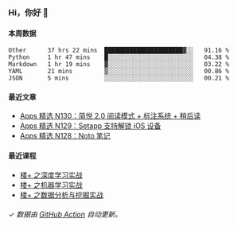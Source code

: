 ### Hi，你好 👋

#### 本周数据

<!--START_SECTION:waka-->
```text
Other      37 hrs 22 mins  ██████████████████████▓░░   91.16 % 
Python     1 hr 47 mins    █░░░░░░░░░░░░░░░░░░░░░░░░   04.38 % 
Markdown   1 hr 19 mins    ▓░░░░░░░░░░░░░░░░░░░░░░░░   03.22 % 
YAML       21 mins         ▒░░░░░░░░░░░░░░░░░░░░░░░░   00.86 % 
JSON       5 mins          ░░░░░░░░░░░░░░░░░░░░░░░░░   00.21 % 
```
<!--END_SECTION:waka-->

#### 最近文章

<!-- BLOG:START -->
- [Apps 精选 N130：简悦 2.0 阅读模式 + 标注系统 + 稍后读](http://huhuhang.com/post/product-hunt/product-hunt-n130)
- [Apps 精选 N129：Setapp 支持解锁 iOS 设备](http://huhuhang.com/post/product-hunt/product-hunt-n129)
- [Apps 精选 N128：Noto 笔记](http://huhuhang.com/post/product-hunt/product-hunt-n128)
<!-- BLOG:END -->

#### 最近课程

<!-- SYL:START -->
- [楼+ 之深度学习实战](https://lanqiao.cn/courses/2617)
- [楼+ 之机器学习实战](https://lanqiao.cn/courses/2616)
- [楼+ 之数据分析与挖掘实战](https://lanqiao.cn/courses/2615)
<!-- SYL:END -->

###### ✓ 数据由 [GitHub Action](https://github.com/huhuhang/huhuhang/actions) 自动更新。
